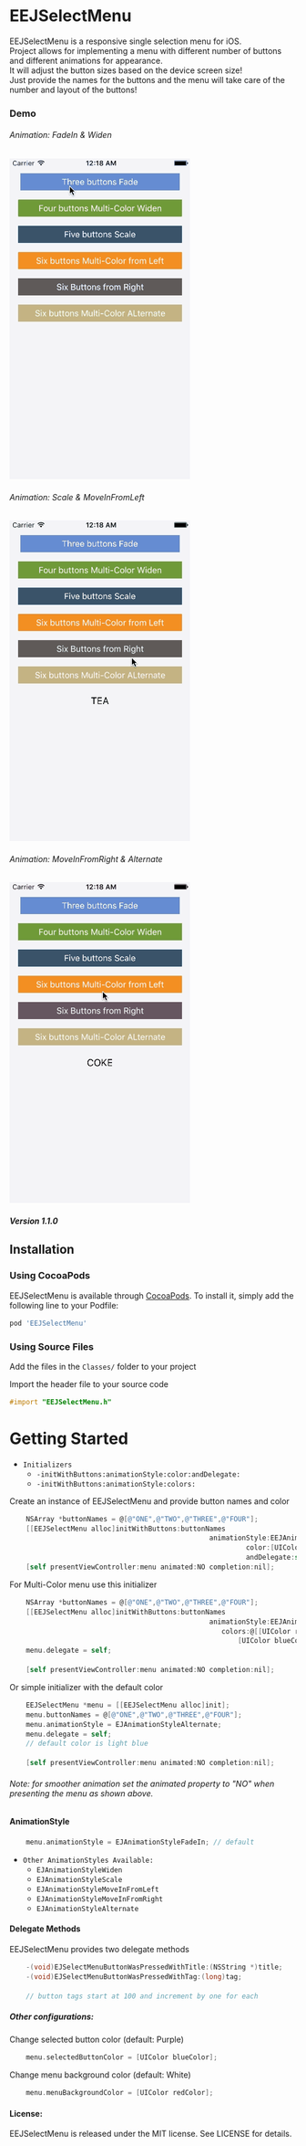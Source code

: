 # EEJSelectMenu

<!--[![CI Status](http://img.shields.io/travis/Ehsan Jahromi/EEJSelectMenu.svg?style=flat)](https://travis-ci.org/Ehsan Jahromi/EEJSelectMenu)-->
<!--[![Version](https://img.shields.io/cocoapods/v/EEJSelectMenu.svg?style=flat)](http://cocoapods.org/pods/EEJSelectMenu)-->
<!--[![License](https://img.shields.io/cocoapods/l/EEJSelectMenu.svg?style=flat)](http://cocoapods.org/pods/EEJSelectMenu)-->
<!--[![Platform](https://img.shields.io/cocoapods/p/EEJSelectMenu.svg?style=flat)](http://cocoapods.org/pods/EEJSelectMenu)-->


EEJSelectMenu is a responsive single selection menu for iOS.  
Project allows for implementing a menu with different number of buttons and different animations for appearance.  
It will adjust the button sizes based on the device screen size!   
Just provide the names for the buttons and the menu will take care of the number and layout of the buttons!

### Demo
###### Animation: FadeIn & Widen 
![](first.gif)

###### Animation: Scale & MoveInFromLeft 
![](second.gif)

###### Animation: MoveInFromRight & Alternate 
![](third.gif)

##### Version 1.1.0



## Installation

### Using CocoaPods
EEJSelectMenu is available through [CocoaPods](http://cocoapods.org). To install
it, simply add the following line to your Podfile:

```ruby
pod 'EEJSelectMenu'
```


### Using Source Files
Add the files in the `Classes/` folder to your project

Import the header file to your source code
```objective-c
#import "EEJSelectMenu.h"
```


Getting Started
==================
* `Initializers`
  - `-initWithButtons:animationStyle:color:andDelegate:`
  - `-initWithButtons:animationStyle:colors:`

Create an instance of EEJSelectMenu and provide button names and color
```objective-c
    NSArray *buttonNames = @[@"ONE",@"TWO",@"THREE",@"FOUR"];
    [[EEJSelectMenu alloc]initWithButtons:buttonNames
                                                 animationStyle:EEJAnimationStyleFadeIn
                                                          color:[UIColor darkGrayColor] 
                                                          andDelegate:self];
    [self presentViewController:menu animated:NO completion:nil];
```    
For Multi-Color menu use this initializer
```objective-c
    NSArray *buttonNames = @[@"ONE",@"TWO",@"THREE",@"FOUR"];
    [[EEJSelectMenu alloc]initWithButtons:buttonNames
                                                 animationStyle:EEJAnimationStyleFadeIn
                                                    colors:@[[UIColor redColor],[UIColor greenColor]
                                                        [UIColor blueColor],[UIColor orangeColor]] ];
    menu.delegate = self;
                                                          
    [self presentViewController:menu animated:NO completion:nil];
``` 
Or simple initializer with the default color
```objective-c    
    EEJSelectMenu *menu = [[EEJSelectMenu alloc]init];
    menu.buttonNames = @[@"ONE",@"TWO",@"THREE",@"FOUR"];
    menu.animationStyle = EJAnimationStyleAlternate;
    menu.delegate = self;
    // default color is light blue
    
    [self presentViewController:menu animated:NO completion:nil];
```
###### Note: for smoother animation set the animated property to "NO" when presenting the menu as shown above.

#### AnimationStyle
```objective-c
    menu.animationStyle = EJAnimationStyleFadeIn; // default
```

* `Other AnimationStyles Available:`
  - `EJAnimationStyleWiden`
  - `EJAnimationStyleScale`
  - `EJAnimationStyleMoveInFromLeft`
  - `EJAnimationStyleMoveInFromRight`
  - `EJAnimationStyleAlternate`


#### Delegate Methods
EEJSelectMenu provides two delegate methods
```objective-c
    -(void)EJSelectMenuButtonWasPressedWithTitle:(NSString *)title;
    -(void)EJSelectMenuButtonWasPressedWithTag:(long)tag;
    
    // button tags start at 100 and increment by one for each
```

##### Other configurations:

Change selected button color (default: Purple)
```objective-c
    menu.selectedButtonColor = [UIColor blueColor];
```
Change menu background color (default: White)
```objective-c
    menu.menuBackgroundColor = [UIColor redColor];
```

#### License:
EEJSelectMenu is released under the MIT license. See LICENSE for details.

